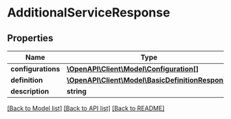 # AdditionalServiceResponse

## Properties
Name | Type | Description | Notes
------------ | ------------- | ------------- | -------------
**configurations** | [**\OpenAPI\Client\Model\Configuration[]**](Configuration.md) |  | [optional] 
**definition** | [**\OpenAPI\Client\Model\BasicDefinitionResponse**](BasicDefinitionResponse.md) |  | [optional] 
**description** | **string** |  | [optional] 

[[Back to Model list]](../README.md#documentation-for-models) [[Back to API list]](../README.md#documentation-for-api-endpoints) [[Back to README]](../README.md)


